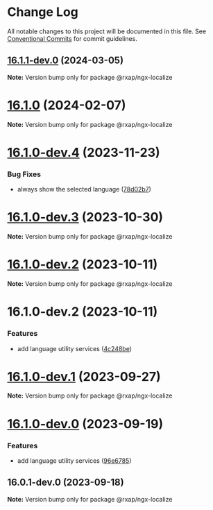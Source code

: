 # Change Log

All notable changes to this project will be documented in this file.
See [Conventional Commits](https://conventionalcommits.org) for commit guidelines.

## [16.1.1-dev.0](https://gitlab.com/rxap/packages/compare/@rxap/ngx-localize@16.1.0...@rxap/ngx-localize@16.1.1-dev.0) (2024-03-05)

**Note:** Version bump only for package @rxap/ngx-localize

# [16.1.0](https://gitlab.com/rxap/packages/compare/@rxap/ngx-localize@16.1.0-dev.4...@rxap/ngx-localize@16.1.0) (2024-02-07)

**Note:** Version bump only for package @rxap/ngx-localize

# [16.1.0-dev.4](https://gitlab.com/rxap/packages/compare/@rxap/ngx-localize@16.1.0-dev.3...@rxap/ngx-localize@16.1.0-dev.4) (2023-11-23)

### Bug Fixes

- always show the selected language ([78d02b7](https://gitlab.com/rxap/packages/commit/78d02b7c9918104e9cdf750b7d29a04e60a68187))

# [16.1.0-dev.3](https://gitlab.com/rxap/packages/compare/@rxap/ngx-localize@16.1.0-dev.2...@rxap/ngx-localize@16.1.0-dev.3) (2023-10-30)

**Note:** Version bump only for package @rxap/ngx-localize

# [16.1.0-dev.2](https://gitlab.com/rxap/packages/compare/@rxap/ngx-localize@16.1.0-dev.2...@rxap/ngx-localize@16.1.0-dev.2) (2023-10-11)

**Note:** Version bump only for package @rxap/ngx-localize

# 16.1.0-dev.2 (2023-10-11)

### Features

- add language utility services ([4c248be](https://gitlab.com/rxap/packages/commit/4c248be9cf00e8e96c859ffa86bff2bd19d4c9f6))

# [16.1.0-dev.1](https://gitlab.com/rxap/packages/compare/@rxap/ngx-localize@16.1.0-dev.0...@rxap/ngx-localize@16.1.0-dev.1) (2023-09-27)

**Note:** Version bump only for package @rxap/ngx-localize

# [16.1.0-dev.0](https://gitlab.com/rxap/packages/compare/@rxap/ngx-localize@16.0.1-dev.0...@rxap/ngx-localize@16.1.0-dev.0) (2023-09-19)

### Features

- add language utility services ([96e6785](https://gitlab.com/rxap/packages/commit/96e67855bfcb27f274393526d1ab81f6d7c2f24a))

## 16.0.1-dev.0 (2023-09-18)

**Note:** Version bump only for package @rxap/ngx-localize
